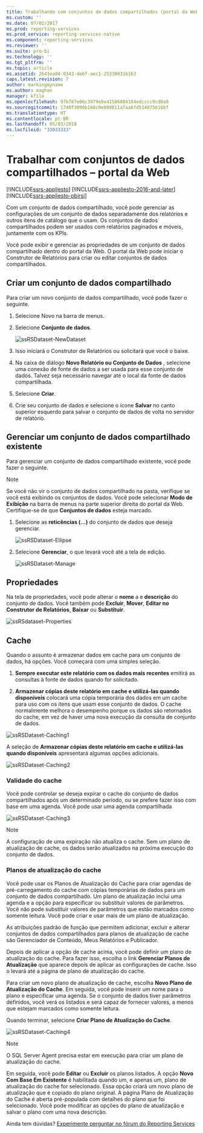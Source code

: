 ```yaml
---
title: Trabalhando com conjuntos de dados compartilhados (portal da Web) | Microsoft Docs
ms.custom: ''
ms.date: 07/02/2017
ms.prod: reporting-services
ms.prod_service: reporting-services-native
ms.component: reporting-services
ms.reviewer: ''
ms.suite: pro-bi
ms.technology: ''
ms.tgt_pltfrm: ''
ms.topic: article
ms.assetid: 2641ea84-9343-4e6f-aec1-25339031b163
caps.latest.revision: 7
author: markingmyname
ms.author: maghan
manager: kfile
ms.openlocfilehash: 97b787e06c3979e8e41586804164edcccc9cd0a0
ms.sourcegitcommit: 1740f3090b168c0e809611a7aa6fd514075616bf
ms.translationtype: HT
ms.contentlocale: pt-BR
ms.lasthandoff: 05/03/2018
ms.locfileid: "33033333"
---
```

# <a name="work-with-shared-datasets---web-portal"></a>Trabalhar com conjuntos de dados compartilhados – portal da Web

[!INCLUDE[ssrs-appliesto](../includes/ssrs-appliesto.md)] [!INCLUDE[ssrs-appliesto-2016-and-later](../includes/ssrs-appliesto-2016-and-later.md)] [!INCLUDE[ssrs-appliesto-pbirsi](../includes/ssrs-appliesto-pbirs.md)]

Com um conjunto de dados compartilhado, você pode gerenciar as configurações de um conjunto de dados separadamente dos relatórios e outros itens de catálogo que o usam. Os conjuntos de dados compartilhados podem ser usados com relatórios paginados e móveis, juntamente com os KPIs.

Você pode exibir e gerenciar as propriedades de um conjunto de dados compartilhado dentro do portal da Web. O portal da Web pode iniciar o Construtor de Relatórios para criar ou editar conjuntos de dados compartilhados.

## <a name="create-a-shared-dataset"></a>Criar um conjunto de dados compartilhado
  
Para criar um novo conjunto de dados compartilhado, você pode fazer o seguinte.  
  
1.  Selecione Novo na barra de menus.  
  
2.  Selecione **Conjunto de dados**.  
  
    ![ssRSDataset-NewDataset](../reporting-services/media/ssrsdataset-newdataset.png)  
  
3.  Isso iniciará o Construtor de Relatórios ou solicitará que você o baixe.  
  
4.  Na caixa de diálogo **Novo Relatório ou Conjunto de Dados** , selecione uma conexão de fonte de dados a ser usada para esse conjunto de dados. Talvez seja necessário navegar até o local da fonte de dados compartilhada.  
  
5.  Selecione **Criar**.  
  
6.  Crie seu conjunto de dados e selecione o ícone **Salvar** no canto superior esquerdo para salvar o conjunto de dados de volta no servidor de relatório.  
  
## <a name="manage-an-existing-shared-dataset"></a>Gerenciar um conjunto de dados compartilhado existente
  
Para gerenciar um conjunto de dados compartilhado existente, você pode fazer o seguinte.  
  
> [!NOTE]
> Se você não vir o conjunto de dados compartilhado na pasta, verifique se você está exibindo os conjuntos de dados. Você pode selecionar **Modo de Exibição** na barra de menus na parte superior direita do portal da Web. Certifique-se de que **Conjuntos de dados** esteja marcado.  
  
1.  Selecione as **reticências (...)** do conjunto de dados que deseja gerenciar.  
  
    ![ssRSDataset-Ellipse](../reporting-services/media/ssrsdataset-ellipse.png)  
  
2.  Selecione **Gerenciar**, o que levará você até a tela de edição.  
  
    ![ssRSDataset-Manage](../reporting-services/media/ssrsdataset-manage.png)  
  
## <a name="properties"></a>Propriedades
  
Na tela de propriedades, você pode alterar o **nome** a e **descrição** do conjunto de dados. Você também pode **Excluir**, **Mover**, **Editar no Construtor de Relatórios**, **Baixar** ou **Substituir**.  
  
![ssRSdataset-Properties](../reporting-services/media/ssrsdataset-properties.png)  
  
## <a name="caching"></a>Cache
  
Quando o assunto é armazenar dados em cache para um conjunto de dados, há opções. Você começará com uma simples seleção.  
  
1.  **Sempre executar este relatório com os dados mais recentes** emitirá as consultas à fonte de dados quando for solicitado.  
  
2.  **Armazenar cópias deste relatório em cache e utilizá-las quando disponíveis** colocará uma cópia temporária dos dados em um cache para uso com os itens que usam esse conjunto de dados. O cache normalmente melhora o desempenho porque os dados são retornados do cache, em vez de haver uma nova execução da consulta de conjunto de dados.  
  
![ssRSDataset-Caching1](../reporting-services/media/ssrsdataset-caching1.png)  
  
A seleção de **Armazenar cópias deste relatório em cache e utilizá-las quando disponíveis** apresentará algumas opções adicionais.  
  
![ssRSDataset-Caching2](../reporting-services/media/ssrsdataset-caching2.png)  
  
### <a name="cache-expiration"></a>Validade do cache  
  
Você pode controlar se deseja expirar o cache do conjunto de dados compartilhados após um determinado período, ou se prefere fazer isso com base em uma agenda. Você pode usar uma agenda compartilhada  
  
![ssRSDataset-Caching3](../reporting-services/media/ssrsdataset-caching3.png)  
  
> [!NOTE]
> A configuração de uma expiração não atualiza o cache. Sem um plano de atualização de cache, os dados serão atualizados na próxima execução do conjunto de dados.  
  
### <a name="cache-refresh-plans"></a>Planos de atualização do cache  
  
Você pode usar os Planos de Atualização do Cache para criar agendas de pré-carregamento do cache com cópias temporárias de dados para um conjunto de dados compartilhado. Um plano de atualização inclui uma agenda e a opção para especificar ou substituir valores de parâmetros. Você não pode substituir valores de parâmetros que estão marcados como somente leitura. Você pode criar e usar mais de um plano de atualização.   
  
As atribuições padrão de função que permitem adicionar, excluir e alterar conjuntos de dados compartilhados para planos de atualização de cache são Gerenciador de Conteúdo, Meus Relatórios e Publicador.  
  
Depois de aplicar a opção de cache acima, você pode definir um plano de atualização do cache. Para fazer isso, escolha o link **Gerenciar Planos de Atualização** que aparece depois de aplicar as configurações de cache. Isso o levará até a página de plano de atualização do cache.   
  
Para criar um novo plano de atualização de cache, escolha **Novo Plano de Atualização do Cache**. Em seguida, você pode inserir um nome para o plano e especificar uma agenda. Se o conjunto de dados tiver parâmetros definidos, você verá os listados e será capaz de fornecer valores, a menos que estejam marcados como somente leitura.  
  
Quando terminar, selecione **Criar Plano de Atualização do Cache**.  
  
![ssRSDataset-Caching4](../reporting-services/media/ssrsdataset-caching4.png)  
  
> [!NOTE]
> O SQL Server Agent precisa estar em execução para criar um plano de atualização do cache.  
  
Em seguida, você pode **Editar** ou **Excluir** os planos listados. A opção **Novo Com Base Em Existente** é habilitada quando um, e apenas um, plano de atualização do cache for selecionado. Essa opção criará um novo plano de atualização que é copiado do plano original. A página Plano de Atualização do Cache é aberta pré-populada com detalhes do plano que foi selecionado. Você pode modificar as opções do plano de atualização e salvar o plano com uma nova descrição.  

Ainda tem dúvidas? [Experimente perguntar no fórum do Reporting Services](http://go.microsoft.com/fwlink/?LinkId=620231)
